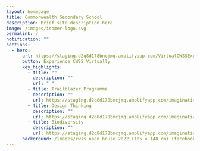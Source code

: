 ```yaml
---
layout: homepage
title: Commonwealth Secondary School
description: Brief site description here
image: /images/isomer-logo.svg
permalink: /
notification: ""
sections:
  - hero:
      url: https://staging.d2q8d178bncjmq.amplifyapp.com/VirtualCWSSExp/virtual-tour/
      button: Experience CWSS Virtually
      key_highlights:
        - title: ""
          description: ""
          url: " "
        - title: Trailblazer Programme
          description: ""
          url: https://staging.d2q8d178bncjmq.amplifyapp.com/imaginative-trailblazers/the-trailblazer-programme
        - title: Design Thinking
          description: ""
          url: https://staging.d2q8d178bncjmq.amplifyapp.com/imaginative-trailblazers/design-thinking
        - title: Biodiversity
          description: ""
          url: https://staging.d2q8d178bncjmq.amplifyapp.com/imaginative-trailblazers/environmental-education
      background: /images/cwss open house 2022 (105 × 148 cm) (facebook cover) (1).png
---
```

